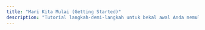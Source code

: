 ```yaml
---
title: "Mari Kita Mulai (Getting Started)"
description: "Tutorial langkah-demi-langkah untuk bekal awal Anda memulai."
---
```


